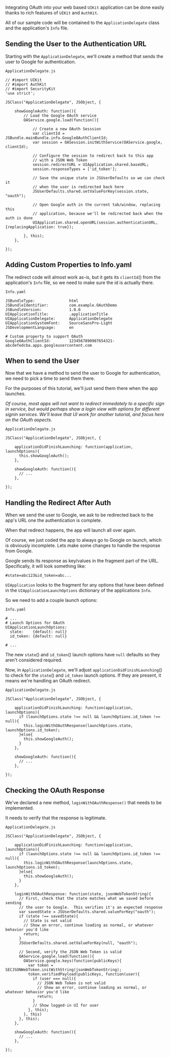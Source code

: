 Integrating OAuth into your web based `UIKit` application can be done easily
thanks to rich features of `UIKit` and `AuthKit`.

All of our sample code will be contained to the `ApplicationDelegate` class and
the application's `Info` file.

Sending the User to the Authentication URL
---------------------
Starting with the `ApplicationDelegate`, we'll create a method that sends the
user to Google for authentication.

`ApplicationDelegate.js`
````
// #import UIKit
// #import AuthKit
// #import SecurityKit
'use strict';

JSClass("ApplicationDelegate", JSObject, {

    showGoogleAuth: function(){
        // Load the Google OAuth service 
        OAService.google.load(function(){

            // Create a new OAuth Sesssion
            var clientId = JSBundle.mainBundle.info.GoogleOAuthClientId;
            var session = OASession.initWithService(OAService.google, clientId);

            // Configure the session to redirect back to this app
            // with a JSON Web Token 
            session.redirectURL = UIApplication.shared.baseURL;
            session.responseTypes = ['id_token'];

            // Save the unique state in JSUserDefaults so we can check it
            // when the user is redirected back here
            JSUserDefaults.shared.setValueForKey(session.state, "oauth");

            // Open Google auth in the current tab/window, replacing this
            // application, because we'll be redirected back when the auth is done
            UIApplication.shared.openURL(session.authenticationURL, {replacingApplication: true});

        }, this);
    },

});
````

Adding Custom Properties to Info.yaml
-----------------------------------
The redirect code will almost work as-is, but it gets its `clientId`() from
the application's `Info` file, so we need to make sure the id is actually there.

`Info.yaml`
````
JSBundleType:               html
JSBundleIdentifier:         com.example.OAuthDemo
JSBundleVersion:            1.0.0
UIApplicationTitle:         .applicationTitle
UIApplicationDelegate:      ApplicationDelegate
UIApplicationSystemFont:    SourceSansPro-Light
JSDevelopmentLanguage:      en

# Custom property to support OAuth
GoogleOAuthClientId:        1234567890987654321-abcdefedcba.apps.googleusercontent.com
````

When to send the User
---------------------
Now that we have a method to send the user to Google for authentication, we
need to pick a time to send them there.

For the purposes of this tutorial, we'll just send them there when the app
launches.

*Of course, most apps will not want to redirect immedately to a specific sign
in service, but would perhaps show a login view with options for different
signin services.  We'll leave that UI work for another tutorial, and focus here
on the OAuth aspects.*

`ApplicationDelegate.js`
````
JSClass("ApplicationDelegate", JSObject, {

    applicationDidFinishLaunching: function(application, launchOptions){
      this.showGoogleAuth();
    },

    showGoogleAuth: function(){
      // ...
    },

});
````

Handling the Redirect After Auth
---------------------
When we send the user to Google, we ask to be redirected back to the app's
URL one the authentication is complete.

When that redirect happens, the app will launch all over again.

Of course, we just coded the app to always go to Google on launch, which is
obviously incomplete.  Lets make some changes to handle the response from
Google.

Google sends its response as key/values in the fragment part of the URL.
Specifically, it will look something like:

````
#state=abc123&id_token=abc...
````

`UIApplication` looks to the fragment for any options that have been defined
in the `UIApplicationLaunchOptions` dictionary of the applications `Info`.

So we need to add a couple launch options:

`Info.yaml`
````
# ...
# Launch Options for OAuth
UIApplicationLaunchOptions:
  state:    {default: null}
  id_token: {default: null}

# ...
````

The new `state`() and `id_token`() launch options have `null` defaults so they
aren't considered required.

Now, in `ApplicationDelegate`, we'll adjust `applicationDidFinishLaunching`()
to check for the `state`() and `id_token` launch options.  If they are present,
it means we're handling an OAuth redirect.

`ApplicationDelegate.js`
````
JSClass("ApplicationDelegate", JSObject, {

    applicationDidFinishLaunching: function(application, launchOptions){
      if (launchOptions.state !== null && launchOptions.id_token !== null){
        this.loginWithOAuthResponse(launchOptions.state, launchOptions.id_token);
      }else{
        this.showGoogleAuth();
      }
    },

    showGoogleAuth: function(){
      // ...
    },

});
````

Checking the OAuth Response
--------
We've declared a new method, `loginWithOAuthResponse()` that needs to be
implemented.

It needs to verify that the response is legitimate.

`ApplicationDelegate.js`
````
JSClass("ApplicationDelegate", JSObject, {

    applicationDidFinishLaunching: function(application, launchOptions){
      if (launchOptions.state !== null && launchOptions.id_token !== null){
        this.loginWithOAuthResponse(launchOptions.state, launchOptions.id_token);
      }else{
        this.showGoogleAuth();
      }
    },

    loginWithOAuthResponse: function(state, jsonWebTokenString){
      // First, check that the state matches what we saved before sending
      // the user to Google.  This verifies it's an expected response
      var savedState = JSUserDefaults.shared.valueForKey("oauth");
      if (state !== savedState){
        // State is not valid
        // Show an error, continue loading as normal, or whatever behavior you'd like
        return;
      }
      JSUserDefaults.shared.setValueForKey(null, "oauth");

      // Second, verify the JSON Web Token is valid
      OAService.google.load(function(){
        OAService.google.keys(function(publicKeys){
          var token = SECJSONWebToken.initWithString(jsonWebTokenString);
          token.verifiedPayload(publicKeys, function(user){
            if (user === null){
              // JSON Web Token is not valid
              // Show an error, continue loading as normal, or whatever behavior you'd like
              return;
            }
            // Show logged-in UI for user
          }, this);
        }, this)
      }, this);
    },

    showGoogleAuth: function(){
      // ...
    },

});
````